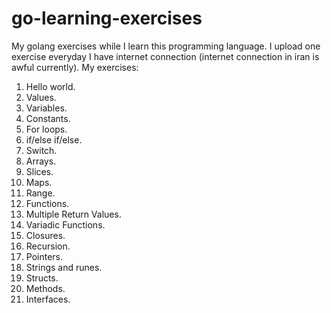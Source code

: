 # go-learning-exercises
My golang exercises while I learn this programming language. I upload one exercise everyday I have internet connection (internet connection in iran is awful currently).
My exercises:
1. Hello world.
2. Values.
3. Variables.
4. Constants.
5. For loops.
6. if/else if/else.
7. Switch.
8. Arrays.
9. Slices.
10. Maps.
11. Range.
12. Functions.
13. Multiple Return Values.
14. Variadic Functions.
15. Closures.
16. Recursion.
17. Pointers.
18. Strings and runes.
19. Structs.
20. Methods.
21. Interfaces.
